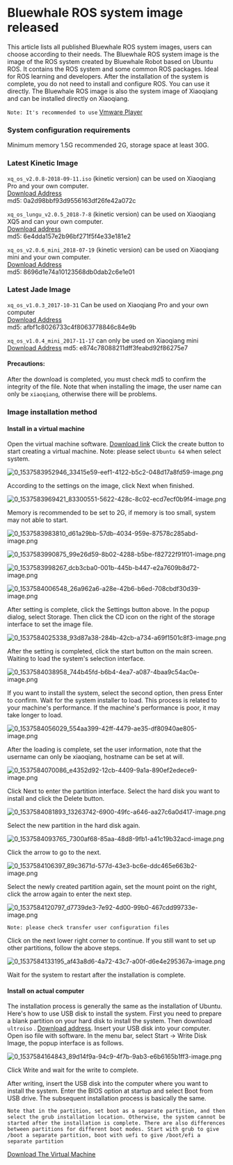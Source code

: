 # Bluewhale ROS system image released<br>
This article lists all published Bluewhale ROS system images, users can choose according to their needs. The Bluewhale ROS system image is the image of the ROS system created by Bluewhale Robot based on Ubuntu ROS.
It contains the ROS system and some common ROS packages. Ideal for ROS learning and developers. After the installation of the system is complete, you do not need to install and configure ROS. You can use it directly. The Bluewhale ROS image is also the system image of Xiaoqiang and can be installed directly on Xiaoqiang.

`Note: It's recommended to use` [Vmware Player](https://www.vmware.com/go/downloadplayer)

### System configuration requirements

Minimum memory 1.5G recommended 2G, storage space at least 30G.

### Latest Kinetic Image

`xq_os_v2.0.8-2018-09-11.iso` (kinetic version) can be used on Xiaoqiang Pro and your own computer.<br>[Download Address](http://139.199.64.153/static/xq_os_v2.0.8-2018-09-11.iso)<br>md5: 0a2d98bbf93d9556163df26fe42a072c<br>

`xq_os_lungu_v2.0.5_2018-7-8` (kinetic version) can be used on Xiaoqiang XQ5 and can your own computer.<br> [Download address](http://139.199.64.153/static/xq_os_lungu_v2.0.5_2018-7-8.iso)<br>md5: 6e4dda157e2b96bf271f5f4e33e181e2<br>

`xq_os_v2.0.6_mini_2018-07-19` (kinetic version) can be used on Xiaoqiang mini and your own computer.<br>[Download Address](http://139.199.64.153/static/xq_os_v2.0.6_mini_2018_07_19.iso)<br>md5: 8696d1e74a10123568db0dab2c6e1e01


### Latest Jade Image

`xq_os_v1.0.3_2017-10-31` Can be used on Xiaoqiang Pro and your own computer<br> [Download Address](http://139.199.64.153/static/xq_os_v1.0.3_2017-10-31.iso)<br> md5: afbf1c8026733c4f8063778846c84e9b<br>

`xq_os_v1.0.4_mini_2017-11-17` can only be used on Xiaoqiang mini<br> [Download Address](http://139.199.64.153/static/xq_os_v1.0.4_mini_2017-11-17.iso) md5: e874c78088211dff3feabd92f86275e7<br>

#### Precautions:

After the download is completed, you must check md5 to confirm the integrity of the file. Note that when installing the image, the user name can only be `xiaoqiang`, otherwise there will be problems.

### Image installation method

#### Install in a virtual machine

Open the virtual machine software. [Download link](https://www.vmware.com/go/downloadplayer-cn)
Click the create button to start creating a virtual machine. Note: please select `Ubuntu 64` when select system.

![0_1537583952946_33415e59-eef1-4122-b5c2-048d17a8fd59-image.png](http://community.bwbot.org/assets/uploads/files/1537583953417-33415e59-eef1-4122-b5c2-048d17a8fd59-image.png) 

According to the settings on the image, click Next when finished.

![0_1537583969421_83300551-5622-428c-8c02-ecd7ecf0b9f4-image.png](http://community.bwbot.org/assets/uploads/files/1537583969931-83300551-5622-428c-8c02-ecd7ecf0b9f4-image.png) 

Memory is recommended to be set to 2G, if memory is too small, system may not able to start.

![0_1537583983810_d61a29bb-57db-4034-959e-87578c285abd-image.png](http://community.bwbot.org/assets/uploads/files/1537583984223-d61a29bb-57db-4034-959e-87578c285abd-image.png) 

![0_1537583990875_99e26d59-8b02-4288-b5be-f82722f91f01-image.png](http://community.bwbot.org/assets/uploads/files/1537583991291-99e26d59-8b02-4288-b5be-f82722f91f01-image.png) 

![0_1537583998267_dcb3cba0-001b-445b-b447-e2a7609b8d72-image.png](http://community.bwbot.org/assets/uploads/files/1537583998682-dcb3cba0-001b-445b-b447-e2a7609b8d72-image.png) 

![0_1537584006548_26a962a6-a28e-42b6-b6ed-708cbdf30d39-image.png](http://community.bwbot.org/assets/uploads/files/1537584006964-26a962a6-a28e-42b6-b6ed-708cbdf30d39-image.png) 

After setting is complete, click the Settings button above. In the popup dialog, select Storage. Then click the CD icon on the right of the storage interface to set the image file.

![0_1537584025338_93d87a38-284b-42cb-a734-a69f1501c8f3-image.png](http://community.bwbot.org/assets/uploads/files/1537584025760-93d87a38-284b-42cb-a734-a69f1501c8f3-image.png) 

After the setting is completed, click the start button on the main screen. Waiting to load the system's selection interface.

![0_1537584038958_744b45fd-b6b4-4ea7-a087-4baa9c54ac0e-image.png](http://community.bwbot.org/assets/uploads/files/1537584039466-744b45fd-b6b4-4ea7-a087-4baa9c54ac0e-image.png) 

If you want to install the system, select the second option, then press Enter to confirm. Wait for the system installer to load. This process is related to your machine's performance. If the machine's performance is poor, it may take longer to load.

![0_1537584056029_554aa399-42ff-4479-ae35-df80940ae805-image.png](http://community.bwbot.org/assets/uploads/files/1537584056561-554aa399-42ff-4479-ae35-df80940ae805-image.png) 

After the loading is complete, set the user information, note that the username can only be xiaoqiang, hostname can be set at will.

![0_1537584070086_e4352d92-12cb-4409-9a1a-890ef2edece9-image.png](http://community.bwbot.org/assets/uploads/files/1537584070514-e4352d92-12cb-4409-9a1a-890ef2edece9-image.png) 

Click Next to enter the partition interface. Select the hard disk you want to install and click the Delete button.

![0_1537584081893_13263742-6900-49fc-a646-aa27c6a0d417-image.png](http://community.bwbot.org/assets/uploads/files/1537584082319-13263742-6900-49fc-a646-aa27c6a0d417-image.png) 

Select the new partition in the hard disk again.

![0_1537584093765_7300af68-85aa-48d8-9fb1-a41c19b32acd-image.png](http://community.bwbot.org/assets/uploads/files/1537584094220-7300af68-85aa-48d8-9fb1-a41c19b32acd-image.png) 

Click the arrow to go to the next.

![0_1537584106397_89c3671d-577d-43e3-bc6e-ddc465e663b2-image.png](http://community.bwbot.org/assets/uploads/files/1537584106908-89c3671d-577d-43e3-bc6e-ddc465e663b2-image.png) 

Select the newly created partition again, set the mount point on the right, click the arrow again to enter the next step.

![0_1537584120797_d7739de3-7e92-4d00-99b0-467cdd99733e-image.png](http://community.bwbot.org/assets/uploads/files/1537584121305-d7739de3-7e92-4d00-99b0-467cdd99733e-image.png) 

`Note: please check transfer user configuration files`

Click on the next lower right corner to continue. If you still want to set up other partitions, follow the above steps.

![0_1537584133195_af43a8d6-4a72-43c7-a00f-d6e4e295367a-image.png](http://community.bwbot.org/assets/uploads/files/1537584133639-af43a8d6-4a72-43c7-a00f-d6e4e295367a-image.png) 

Wait for the system to restart after the installation is complete.

#### Install on actual computer

The installation process is generally the same as the installation of Ubuntu. Here's how to use USB disk to install the system. First you need to prepare a blank partition on your hard disk to install the system. Then download `ultroiso` . [Download address](https://cn.ultraiso.net/uiso9_cn.exe). Insert your USB disk into your computer. Open iso file with software. In the menu bar, select Start -> Write Disk Image, the popup interface is as follows.

![0_1537584164843_89d14f9a-94c9-4f7b-9ab3-e6b6165b1ff3-image.png](http://community.bwbot.org/assets/uploads/files/1537584165347-89d14f9a-94c9-4f7b-9ab3-e6b6165b1ff3-image.png) 

Click Write and wait for the write to complete.

After writing, insert the USB disk into the computer where you want to install the system. Enter the BIOS option at startup and select Boot from USB drive. The subsequent installation process is basically the same.

`Note that in the partition, set boot as a separate partition, and then select the grub installation location. Otherwise, the system cannot be started after the installation is complete. There are also differences between partitions for different boot modes. Start with grub to give /boot a separate partition, boot with uefi to give /boot/efi a separate partition`

[Download The Virtual Machine](https://www.vmware.com/go/downloadplayer-cn)
